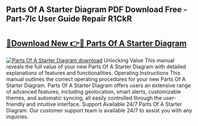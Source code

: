 ## Parts Of A Starter Diagram PDF Download Free - Part-7lc User Guide Repair R1CkR

# <h2><a href="http://dfun5g.blite.top/?on=Parts+Of+A+Starter+Diagram">🔗Download New 👉🔴 Parts Of A Starter Diagram</a></h2>

[![Parts Of A Starter Diagram download](https://i.imgur.com/lujVjoI.png)](http://dfun5g.blite.top/?on=Parts+Of+A+Starter+Diagram)
Unlocking Value This manual reveals the full value of your new Parts Of A Starter Diagram with detailed explanations of features and functionalities. Operating Instructions This manual outlines the correct operating procedures for your new Parts Of A Starter Diagram. Parts Of A Starter Diagram offers users an extensive range of advanced features, including geolocation, smart alerts, customizable themes, and automatic syncing, all easily controlled through the user-friendly and intuitive interface. Support Available 24/7 Parts Of A Starter Diagram. Our customer support team is available 24/7 to assist you with any inquiries.
